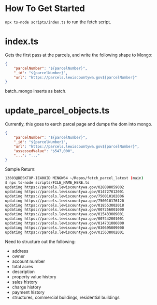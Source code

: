 # How To Get Started

`npx ts-node scripts/index.ts` to run the fetch script.

# index.ts

Gets the first pass at the parcels, and write the following shape to Mongo:

```json
{
    "parcelNumber": "${parcelNumber}",
    "_id": "${parcelNumber}",
    "url": "https://parcels.lewiscountywa.gov${parcelNumber}"
}
```

batch_mongo inserts as batch.

# update_parcel_objects.ts

Currently, this goes to earch parcel page and dumps the dom into mongo.

```json
{
    "parcelNumber": "${parcelNumber}",
    "_id": "${parcelNumber}",
    "url": "https://parcels.lewiscountywa.gov${parcelNumber}",
    "assessedValue": "$547,000",
    "...": "..."
}
```

Sample Return:

```bash
13603@DESKTOP-IE40UID MINGW64 ~/Repos/fetch_parcel_latest (main)
$ npx ts-node scripts/FILE_NAME_HERE.ts
updating https://parcels.lewiscountywa.gov/028088059002
updating https://parcels.lewiscountywa.gov/014727012001
updating https://parcels.lewiscountywa.gov/750010102006
updating https://parcels.lewiscountywa.gov/750010176120
updating https://parcels.lewiscountywa.gov/018553002018
updating https://parcels.lewiscountywa.gov/007256001000
updating https://parcels.lewiscountywa.gov/015433009001
updating https://parcels.lewiscountywa.gov/007442001001
updating https://parcels.lewiscountywa.gov/014731006000
updating https://parcels.lewiscountywa.gov/030695009000
updating https://parcels.lewiscountywa.gov/015638002001
```

Need to structure out the following:

- address
- owner
- account number
- total acres
- description
- property value history
- sales history
- charge history
- payment history
- structures, commercial buildings, residential buildings